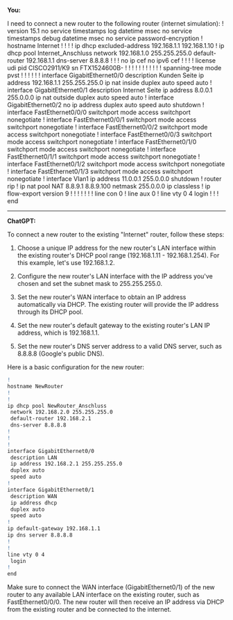 **You:**

I need to connect a new router to the following router (internet simulation):
!
version 15.1
no service timestamps log datetime msec
no service timestamps debug datetime msec
no service password-encryption
!
hostname Internet
!
!
!
!
ip dhcp excluded-address 192.168.1.1 192.168.1.10
!
ip dhcp pool Internet_Anschluss
 network 192.168.1.0 255.255.255.0
 default-router 192.168.1.1
 dns-server 8.8.8.8
!
!
!
no ip cef
no ipv6 cef
!
!
!
!
license udi pid CISCO2911/K9 sn FTX1524600B-
!
!
!
!
!
!
!
!
!
!
!
spanning-tree mode pvst
!
!
!
!
!
!
interface GigabitEthernet0/0
 description Kunden Seite
 ip address 192.168.1.1 255.255.255.0
 ip nat inside
 duplex auto
 speed auto
!
interface GigabitEthernet0/1
 description Internet Seite
 ip address 8.0.0.1 255.0.0.0
 ip nat outside
 duplex auto
 speed auto
!
interface GigabitEthernet0/2
 no ip address
 duplex auto
 speed auto
 shutdown
!
interface FastEthernet0/0/0
 switchport mode access
 switchport nonegotiate
!
interface FastEthernet0/0/1
 switchport mode access
 switchport nonegotiate
!
interface FastEthernet0/0/2
 switchport mode access
 switchport nonegotiate
!
interface FastEthernet0/0/3
 switchport mode access
 switchport nonegotiate
!
interface FastEthernet0/1/0
 switchport mode access
 switchport nonegotiate
!
interface FastEthernet0/1/1
 switchport mode access
 switchport nonegotiate
!
interface FastEthernet0/1/2
 switchport mode access
 switchport nonegotiate
!
interface FastEthernet0/1/3
 switchport mode access
 switchport nonegotiate
!
interface Vlan1
 ip address 11.0.0.1 255.0.0.0
 shutdown
!
router rip
!
ip nat pool NAT 8.8.9.1 8.8.9.100 netmask 255.0.0.0
ip classless
!
ip flow-export version 9
!
!
!
!
!
!
!
line con 0
!
line aux 0
!
line vty 0 4
 login
!
!
!
end



* * *

**ChatGPT:**

To connect a new router to the existing "Internet" router, follow these steps:

1.  Choose a unique IP address for the new router's LAN interface within the existing router's DHCP pool range (192.168.1.11 - 192.168.1.254). For this example, let's use 192.168.1.2.
    
2.  Configure the new router's LAN interface with the IP address you've chosen and set the subnet mask to 255.255.255.0.
    
3.  Set the new router's WAN interface to obtain an IP address automatically via DHCP. The existing router will provide the IP address through its DHCP pool.
    
4.  Set the new router's default gateway to the existing router's LAN IP address, which is 192.168.1.1.
    
5.  Set the new router's DNS server address to a valid DNS server, such as 8.8.8.8 (Google's public DNS).
    

Here is a basic configuration for the new router:

```diff
!
hostname NewRouter
!
!
ip dhcp pool NewRouter_Anschluss
 network 192.168.2.0 255.255.255.0
 default-router 192.168.2.1
 dns-server 8.8.8.8
!
!
!
interface GigabitEthernet0/0
 description LAN
 ip address 192.168.2.1 255.255.255.0
 duplex auto
 speed auto
!
interface GigabitEthernet0/1
 description WAN
 ip address dhcp
 duplex auto
 speed auto
!
ip default-gateway 192.168.1.1
ip dns server 8.8.8.8
!
!
line vty 0 4
 login
!
end
```

Make sure to connect the WAN interface (GigabitEthernet0/1) of the new router to any available LAN interface on the existing router, such as FastEthernet0/0/0. The new router will then receive an IP address via DHCP from the existing router and be connected to the internet.
